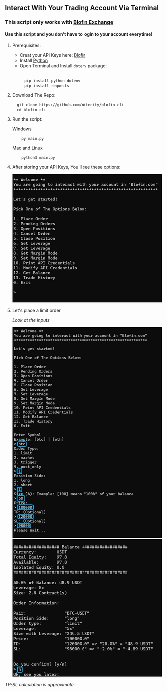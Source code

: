 ## Interact With Your Trading Account Via Terminal

### This script only works with [Blofin Exchange](https://blofin.com)
#### Use this script and you don't have to login to your account everytime!

1. Prerequisites:
    - Creat your API Keys here: [Blofin](https://blofin.com/account/apis)
    - Install [Python](https://www.python.org/downloads/)
    - Open Terminal and Install ``dotenv`` package:<br><br>
        ```
          pip install python-dotenv
          pip install requests
        ```
2. Download The Repo:

    ```
      git clone https://github.com/nitecity/blofin-cli
      cd blofin-cli
    ```

3. Run the script:
    <p>Windows</p>

   ```
       py main.py
   ```
   <p>Mac and Linux</p>

   ```
       python3 main.py
   ```

4. After storing your API Keys, You'll see these options:

    <img width="689" alt="examp1" src="./imgs/1.png" />

5. Let's place a limit order
    <p><i>Look at the inputs</i></p>
    <img width="562" alt="examp2" src="./imgs/2.png" />
    <img width="562" alt="examp3" src="./imgs/3.png" />

<p><i>TP-SL calculation is approximate</i></p>
